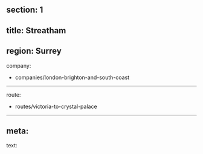 section: 1
----
title: Streatham
----
region: Surrey
----
company:
- companies/london-brighton-and-south-coast
----
route:
- routes/victoria-to-crystal-palace
----
meta:
----
text: